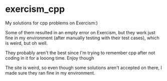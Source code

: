# exercism_cpp
My solutions for cpp problems on Exercism:) 

Some of them resulted in an empty error on Exercism, but they work just fine in my environment (after manually testing with their test cases), which is weird, but oh well.

They probably aren't the best since I'm trying to remember cpp after not coding in it for a looong time. Enjoy though

The site is weird, so even though some solutions aren't accepted on there, I made sure they ran fine in my environment.
